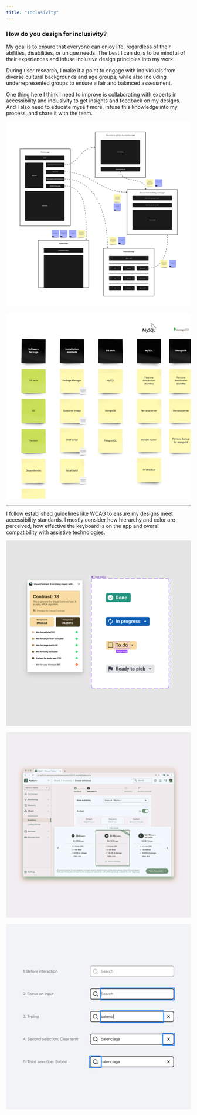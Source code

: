 ```yaml
---
title: "Inclusivity"
---
```

### How do you design for inclusivity?

My goal is to ensure that everyone can enjoy life, regardless of their abilities, disabilities, or unique needs. The best I can do is to be mindful of their experiences and infuse inclusive design principles into my work.

During user research, I make it a point to engage with individuals from diverse cultural backgrounds and age groups, while also including underrepresented groups to ensure a fair and balanced assessment.

One thing here I think I need to improve is collaborating with experts in accessibility and inclusivity to get insights and feedback on my designs. And I also need to educate myself more, infuse this knowledge into my process, and share it with the team.

![A diagram depicting the interconnectivity of web pages through arrows, showcasing the user flow.](../../assets/images/diagram-design.png "I often start with diagrams for a more linear experience — it doesn't mean the outcome has to be visually linear.")

![Post-its with concepts organized into a grid to form relationships and logical clusters of information.](../../assets/images/object-oriented.png "I find that utilizing an object-oriented approach simplifies the information I present to users.")

---

I follow established guidelines like WCAG to ensure my designs meet accessibility standards. I mostly consider how hierarchy and color are perceived, how effective the keyboard is on the app and overall compatibility with assistive technologies.

![Color contrast Figma plugin performing a check on the text of a task status component.](../../assets/images/contrast-check.png "Where possible, I anticipate UI design compatibility with WCAG 3.")

![Web app design, framed in a browser, with a color blindness simulation filter on top of it.](../../assets/images/color-blindness.png "I always run a color blindness simulation on new designs to ensure hierarchy is still decipherable.")

![A list of five different stages of focus interaction of a search field component, which is composed of interactive sub-components that are highlighted on each stage.](../../assets/images/keyboard-interaction.png "Documentation of the search field focus sequence for a project where inclusion was essential.")